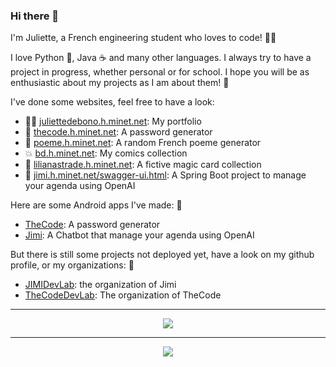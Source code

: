 ### Hi there 👋

I'm Juliette, a French engineering student who loves to code! 👩‍💻

I love Python 🐍, Java ☕️ and many other languages. I always try to have a project in progress, whether personal or for school. I hope you will be as enthusiastic about my projects as I am about them! 🤩

I've done some websites, feel free to have a look:
- 🙋‍♀️ [juliettedebono.h.minet.net](http://juliettedebono.h.minet.net): My portfolio
- 🔐 [thecode.h.minet.net](http://juliettedebono.h.minet.net): A password generator
- 📝 [poeme.h.minet.net](http://juliettedebono.h.minet.net): A random French poeme generator
- 💥 [bd.h.minet.net](http://juliettedebono.h.minet.net): My comics collection
- 🧙 [lilianastrade.h.minet.net](http://lilianastrade.h.minet.net): A fictive magic card collection
- 🤖 [jimi.h.minet.net/swagger-ui.html](http://jimi.h.minet.net/swagger-ui.html): A Spring Boot project to manage your agenda using OpenAI

Here are some Android apps I've made: 📱
- [TheCode](https://play.google.com/store/apps/details?id=fr.juliette.thecode): A password generator
- [Jimi](https://play.google.com/store/apps/details?id=fr.tsp.jimithechatbot): A Chatbot that manage your agenda using OpenAI

But there is still some projects not deployed yet, have a look on my github profile, or my organizations: 📌
- [JIMIDevLab](https://github.com/JIMIDevLab): the organization of Jimi
- [TheCodeDevLab](https://github.com/TheCodeDevLab): The organization of TheCode


---
<div align="center">
<picture>
  <source
    srcset="https://github-readme-stats.vercel.app/api?username=juliette39&show_icons=true&number_format=long&count_private=true&hide_rank=true&hide=contribs&theme=dark"
    media="(prefers-color-scheme: dark)"
  />
  <source
    srcset="https://github-readme-stats.vercel.app/api?username=juliette39&show_icons=true&number_format=long&count_private=true&hide_rank=true&hide=contribs"
    media="(prefers-color-scheme: light), (prefers-color-scheme: no-preference)"
  />
  <img src="https://github-readme-stats.vercel.app/api?username=juliette39&show_icons=true&number_format=long&count_private=true&hide_rank=true&hide=contribs" />
</picture>
</div>

---

<div align="center">
<picture>
  <source
    srcset="https://github-readme-stats.vercel.app/api/top-langs?username=juliette39&langs_count=10&layout=compact&theme=dark"
    media="(prefers-color-scheme: dark)"
  />
  <source
    srcset="https://github-readme-stats.vercel.app/api/top-langs?username=juliette39&langs_count=10&layout=compact"
    media="(prefers-color-scheme: light), (prefers-color-scheme: no-preference)"
  />
  <img src="https://github-readme-stats.vercel.app/api/top-langs?username=juliette39&langs_count=10&layout=compact" />
</picture>
</div>


<!--
**juliette39/juliette39** is a ✨ _special_ ✨ repository because its `README.md` (this file) appears on your GitHub profile.

Here are some ideas to get you started:

- 🔭 I’m currently working on ...
- 🌱 I’m currently learning ...
- 👯 I’m looking to collaborate on ...
- 🤔 I’m looking for help with ...
- 💬 Ask me about ...
- 📫 How to reach me: ...
- 😄 Pronouns: ...
- ⚡ Fun fact: ...
-->
